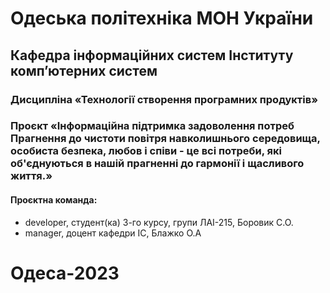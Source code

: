 # Одеська політехніка МОН України

## Кафедра інформаційних систем Інституту комп’ютерних систем

### Дисципліна «Технології створення програмних продуктів»

### Проєкт «Інформаційна підтримка задоволення потреб Прагнення до чистоти повітря навколишнього середовища, особиста безпека, любов і співи - це всі потреби, які об'єднуються в нашій прагненні до гармонії і щасливого життя.»

#### Проєктна команда:

- developer, студент(ка) 3-го курсу, групи ЛАІ-215, Боровик С.О.
- manager, доцент кафедри ІС, Блажко О.А

# Одеса-2023



